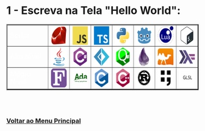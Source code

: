 # 1 - Escreva na Tela "Hello World":

<table id="id-01" border="2" align="center">
    <tr>
        <td colspan="2" align="left"><font size="4" color="FFFFFF">Script</font></td>
        <td align="center">
            <a ref="" title="Ruby">
                <img align="center" height="50" src="..\..\Arquives/img/svg/devicon/ruby-original.svg"/>
            </a>
        </td>
        <td align="center">
            <a ref="" title="JavaScript">
                <img align="center" height="50" src="..\..\Arquives/img/svg/devicon/javascript-original.svg"/>
            </a>
        </td>
        <td align="center">
            <a ref="" title="Typescript">
                <img align="center" height="50" src="..\..\Arquives/img/svg/devicon/typescript-original.svg"/>
            </a>
        </td>
        <td align="center">
            <a ref="" title="Python">
                <img align="center" height="50" src="..\..\Arquives/img/svg/devicon/python-original.svg"/>
            </a>
        </td>
        <td align="center">
            <a ref="" title="GDscript">
                <img align="center" height="50" src="..\..\Arquives/img/svg/devicon/godot-original.svg"/>
            </a>
        </td>
        <td align="center">
            <a ref="" title="Lua">
                <img align="center" height="50" src="..\..\Arquives/img/svg/devicon/lua-original-wordmark.svg"/>
            </a>
        </td>
        <td align="center">
            <a ref="" title="Shell Script">
                <img align="center" height="50" src="..\..\Arquives/img/svg/devicon/bash-original-fundo.svg"/>
            </a>
        </td>
    </tr>
    <tr>
        <td colspan="2" align="left"><font size="4" color="FFFFFF">Alto Nível</font></td>
        <td align="center">
            <a ref="" title="Java">
                <img align="center" height="50" src="..\..\Arquives/img/svg/devicon/java-original.svg"/>
            </a>
        </td>
        <td align="center">
            <a ref="" title="C sharp">
                <img align="center" height="50" src="..\..\Arquives/img/svg/devicon/csharp-original.svg"/>
            </a>
        </td>
        <td align="center">
            <a ref="" title="F sharp">
                <img align="center" height="50" src="..\..\Arquives/img/svg/devicon/fsharp-original.svg"/>
            </a>
        </td>
        <td align="center">
            <a ref="" title="Q Sharp">
                <img align="center" height="50" src="..\..\Arquives/img/svg/devicon/qsharp-original.svg"/>
            </a>
        </td>
         <td align="center">
            <a ref="" title="Elixir">
                <img align="center" height="50" src="..\..\Arquives/img/svg/devicon/elixir-original.svg"/>
            </a>
        </td>
        <td align="center">
            <a ref="" title="OCaml">
                <img align="center" height="50" src="..\..\Arquives/img/svg/devicon/ocaml-original.svg"/>
            </a>
        </td>
        <td align="center">
            <a ref="" title="Haskell">
                <img align="center" height="50" src="..\..\Arquives/img/svg/devicon/haskell-original.svg"/>
            </a>
        </td>
    </tr>
    <tr>
        <td colspan="2" align="left"><font size="4" color="FFFFFF">Médio Nível</font></td>
        <td align="center">
            <a ref="" title="Modern Fortran">
                <img align="center" height="50" src="..\..\Arquives/img/svg/Outhers/Fortran_logo.svg"/>
            </a>
        </td>
            <td align="center">
            <a ref="" title="Ada">
                <img align="center" height="50" src="..\..\Arquives/img/svg/Outhers/Ada_horizon_green_logo_with_slogan-edit.svg"/>
            </a>
        </td>
        <td align="center">
            <a ref="" title="C lang">
                <img align="center" height="50" src="..\..\Arquives/img/svg/devicon/c-original.svg"/>
            </a>
        </td> 
        <td align="center">
            <a ref="" title="C++ lang">
                <img align="center" height="50" src="..\..\Arquives/img/svg/devicon/cplusplus-original.svg"/>
            </a>
        </td>
        <td align="center">
            <a ref="" title="Rust">
                <img align="center" height="50" src="..\..\Arquives/img/svg/devicon/rust-plain.svg"/>
            </a>
        </td>
        <td align="center">
            <a ref="" title="Forth">
                <img align="center" height="50" src="..\..\Arquives/img/svg/Own/Forth-Language-white-background.svg"/>
            </a>
        </td>
        <td align="center">
            <a ref="" title="GLSL">
                <img align="center" height="50" src="..\..\Arquives/img/svg/Own/GLSL-Language-white-background.svg"/>
            </a>
        </td>
    </tr>
</table>

<br><br>

### [Voltar ao Menu Principal](README-PTBR.md)